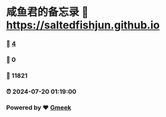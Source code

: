 # 咸鱼君的备忘录 :link: https://saltedfishjun.github.io 
### :page_facing_up: [4](https://saltedfishjun.github.io/tag.html) 
### :speech_balloon: 0 
### :hibiscus: 11821 
### :alarm_clock: 2024-07-20 01:19:00 
### Powered by :heart: [Gmeek](https://github.com/Meekdai/Gmeek)
